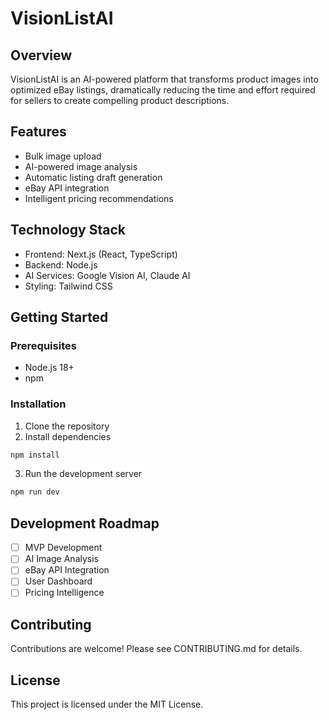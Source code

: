 # VisionListAI

## Overview
VisionListAI is an AI-powered platform that transforms product images into optimized eBay listings, dramatically reducing the time and effort required for sellers to create compelling product descriptions.

## Features
- Bulk image upload
- AI-powered image analysis
- Automatic listing draft generation
- eBay API integration
- Intelligent pricing recommendations

## Technology Stack
- Frontend: Next.js (React, TypeScript)
- Backend: Node.js
- AI Services: Google Vision AI, Claude AI
- Styling: Tailwind CSS

## Getting Started

### Prerequisites
- Node.js 18+
- npm

### Installation
1. Clone the repository
2. Install dependencies
```bash
npm install
```

3. Run the development server
```bash
npm run dev
```

## Development Roadmap
- [ ] MVP Development
- [ ] AI Image Analysis
- [ ] eBay API Integration
- [ ] User Dashboard
- [ ] Pricing Intelligence

## Contributing
Contributions are welcome! Please see CONTRIBUTING.md for details.

## License
This project is licensed under the MIT License.
